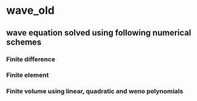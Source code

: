 # wave_old
## wave equation solved using following numerical schemes
### Finite difference
### Finite element
### Finite volume using linear, quadratic and weno polynomials

